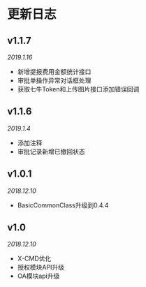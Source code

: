 更新日志
====
## v1.1.7
_2019.1.16_
- 新增提报费用金额统计接口
- 审批单操作异常对话框处理
- 获取七牛Token和上传图片接口添加错误回调

## v1.1.6
_2019.1.4_
- 添加注释
- 审批记录新增已撤回状态

## v1.0.1
_2018.12.10_
- BasicCommonClass升级到0.4.4

## v1.0
_2018.12.10_
- X-CMD优化
- 授权模块API升级
- OA模块api升级

